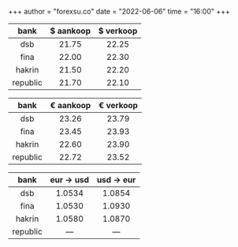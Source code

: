 +++
author = "forexsu.co"
date = "2022-06-06"
time = "16:00"
+++

bank|$ aankoop|$ verkoop
:-----:|:-----:|:-----:
dsb  |21.75|22.25
fina  |22.00|22.30
hakrin  |21.50|22.20
republic  |21.70|22.10

bank|€ aankoop|€ verkoop
:-----:|:-----:|:-----:
dsb  |23.26|23.79
fina  |23.45|23.93
hakrin  |22.60|23.90
republic  |22.72|23.52

bank|eur → usd|usd → eur
:-----:|:-----:|:-----:
dsb  |1.0534|1.0854
fina  |1.0530|1.0930
hakrin  |1.0580|1.0870
republic  |—|—
